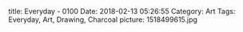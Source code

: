 title: Everyday - 0100
Date: 2018-02-13 05:26:55
Category: Art
Tags: Everyday, Art, Drawing, Charcoal
picture: 1518499615.jpg
